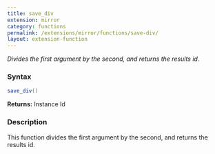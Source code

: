 ```yaml
---
title: save_div
extension: mirror
category: functions
permalink: /extensions/mirror/functions/save-div/
layout: extension-function
---
```


_Divides the first argument by the second, and returns the results id._

### Syntax ###
```cs
save_div()
```

**Returns:** Instance Id

### Description

This function divides the first argument by the second, and returns the results id. 

